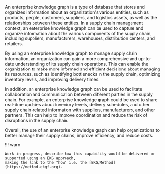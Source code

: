 An enterprise knowledge graph is a type of database that stores and organizes information about an organization's various entities, such as products, people, customers, suppliers, and logistics assets, as well as the relationships between these entities. In a supply chain management context, an enterprise knowledge graph can be used to capture and organize information about the various components of the supply chain, including suppliers, manufacturers, warehouses, distribution centers, and retailers.


By using an enterprise knowledge graph to manage supply chain information, an organization can gain a more comprehensive and up-to-date understanding of its supply chain operations. This can enable the organization to make more informed and efficient decisions about managing its resources, such as identifying bottlenecks in the supply chain, optimizing inventory levels, and improving delivery times.


In addition, an enterprise knowledge graph can be used to facilitate collaboration and communication between different parties in the supply chain. For example, an enterprise knowledge graph could be used to share real-time updates about inventory levels, delivery schedules, and other supply chain-related information with suppliers, manufacturers, and other partners. This can help to improve coordination and reduce the risk of disruptions in the supply chain.


Overall, the use of an enterprise knowledge graph can help organizations to better manage their supply chains, improve efficiency, and reduce costs.


!!! warn

    Work in progress, describe how this capability would be delivered or supported using an EKG approach,
    making the link to the "how" i.e. the [EKG/Method](https://method.ekgf.org).
